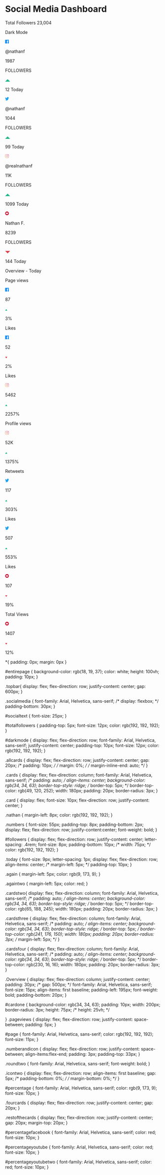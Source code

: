 <!DOCTYPE html>
<html lang="en">
<head>
  <meta charset="UTF-8">
  <meta name="viewport" content="width=device-width, initial-scale=1.0">
  <title>Social media dashboard</title>
  <link rel="stylesheet" href="style.css"/>
</head>
<body>


<div id="entirepage">
  <div class="topbar">
    <div class="socialmedia">
      <h1 id="socialtext">Social Media Dashboard</h1>
      <p id="totalfollowers">Total Followers 23,004</p>
    </div>
    <div id="darkmode">
      <p>Dark Mode</p>
      <!-- <img src="./Assets/dark mode.png" alt="icon-darkmode" width="30px"> -->
    </div>
  </div>

<div class="allcards">

 <div class="cards">
  <div class="card">
    <img src="./Assets/icon-facebook.svg" alt="icon-facebook" width="12px" height="12px">
    <p class="nathan">@nathanf</p>
  </div>

  <div class="numbers">
    <p>1987</p>
  </div>

  <div id="followers">
    <p>FOLLOWERS</p>
  </div>

  <div class="today">
    <img src="./Assets/icon-up.svg" alt="icon-up">
    <p class="again">12 Today</p>
  </div>
</div>

 <div class="cardstwo">
  <div class="card">
    <img src="./Assets/icon-twitter.svg" alt="icon-twitter" width="12px" height="12px">
    <p class="nathan">@nathanf</p>
  </div>

  <div class="numbers">
    <p>1044</p>
  </div>

  <div id="followers">
    <p>FOLLOWERS</p>
  </div>

  <div class="today">
    <img src="./Assets/icon-up.svg" alt="icon-up">
    <p class="again">99 Today</p>
  </div>
 </div>

 <div class="cardsthree">
  <div class="card">
    <img src="./Assets/icon-instagram.svg" alt="icon-instagram" width="12px" height="12px">
    <p class="nathan">@realnathanf</p>
  </div>

  <div class="numbers">
    <p>11K</p>
  </div>

  <div id="followers">
    <p>FOLLOWERS</p>
  </div>

  <div class="today">
    <img src="./Assets/icon-up.svg" alt="icon-up">
    <p class="again">1099 Today</p>
  </div>
 </div>

 <div class="cardsfour">
  <div class="card">
    <img src="./Assets/icon-youtube.svg" alt="icon-youtube" width="12px" height="12px">
    <p class="nathan">Nathan F.</p>
  </div>

  <div class="numbers">
    <p>8239</p>
  </div>

  <div id="followers">
    <p>FOLLOWERS</p>
  </div>

  <div class="today">
    <img src="./Assets/icon-down.svg" alt="icon-down">
    <p class="againtwo">144 Today</p>
  </div>
 </div>

</div>


<div>
  <div class="Overview">
    <p>Overview - Today</p>
  </div>
</div>

<div class="fourcards">

<div id="cardone">
  <div class="pageviews">
    <p id="page">Page views</p>
    <img src="./Assets/icon-facebook.svg" alt="icon-facebook" width="12px" height="12px">
  </div>
  <div class="numberandicon">
    <p class="roundtwo">87</p>
    <div class="icontwo">
      <img src="./Assets/icon-up.svg" alt="icon-up" width="7px" height="5px">
      <p id="percentage">3%</p>
    </div> 
  </div>
</div>

<div id="cardone">
  <div class="pageviews">
    <p id="page">Likes</p>
    <img src="./Assets/icon-facebook.svg" alt="icon-facebook" width="12px" height="12px">
  </div>
  <div class="numberandicon">
    <p class="roundtwo">52</p>
    <div class="icontwo">
      <img src="./Assets/icon-down.svg" alt="icon-down" width="7px" height="5px">
      <p id="percentagefacebook">2%</p>
    </div> 
  </div>
</div>

<div id="cardone">
  <div class="pageviews">
    <p id="page">Likes</p>
    <img src="./Assets/icon-instagram.svg" alt="icon-instagram" width="12px" height="12px">
  </div>
  <div class="numberandicon">
    <p class="roundtwo">5462</p>
    <div class="icontwo">
      <img src="./Assets/icon-up.svg" alt="icon-up" width="7px" height="5px">
      <p id="percentage">2257%</p>
    </div> 
  </div>
</div>

<div id="cardone">
  <div class="pageviews">
    <p id="page">Profile views</p>
    <img src="./Assets/icon-instagram.svg" alt="icon-instagram" width="12px" height="12px">
  </div>
  <div class="numberandicon">
    <p class="roundtwo">52K</p>
    <div class="icontwo">
      <img src="./Assets/icon-up.svg" alt="icon-up" width="7px" height="5px">
      <p id="percentage">1375%</p>
    </div> 
  </div>
</div>

</div>

<div class="restofthecards">

<div id="cardone">
  <div class="pageviews">
    <p id="page">Retweets</p>
    <img src="./Assets/icon-twitter.svg" alt="icon-twitter" width="12px" height="12px">
  </div>
  <div class="numberandicon">
    <p class="roundtwo">117</p>
    <div class="icontwo">
      <img src="./Assets/icon-up.svg" alt="icon-up" width="7px" height="5px">
      <p id="percentage">303%</p>
    </div> 
  </div>
</div>

<div id="cardone">
  <div class="pageviews">
    <p id="page">Likes</p>
    <img src="./Assets/icon-twitter.svg" alt="icon-twitter" width="12px" height="12px">
  </div>
  <div class="numberandicon">
    <p class="roundtwo">507</p>
    <div class="icontwo">
      <img src="./Assets/icon-up.svg" alt="icon-up" width="7px" height="5px">
      <p id="percentage">553%</p>
    </div> 
  </div>
</div>

<div id="cardone">
  <div class="pageviews">
    <p id="page">Likes</p>
    <img src="./Assets/icon-youtube.svg" alt="icon-youtube" width="12px" height="12px">
  </div>
  <div class="numberandicon">
    <p class="roundtwo">107</p>
    <div class="icontwo">
      <img src="./Assets/icon-down.svg" alt="icon-down" width="7px" height="5px">
      <p id="percentageyoutube">19%</p>
    </div> 
  </div>
</div>

<div id="cardone">
  <div class="pageviews">
    <p id="page">Total Views</p>
    <img src="./Assets/icon-youtube.svg" alt="icon-youtube" width="12px" height="12px">
  </div>
  <div class="numberandicon">
    <p class="roundtwo">1407</p>
    <div class="icontwo">
      <img src="./Assets/icon-down.svg" alt="icon-down" width="7px" height="5px">
      <p id="percentageyoutubetwo">12%</p>
    </div> 
  </div>
</div>

</div>

</body>
</html>

*{
  padding: 0px;
  margin: 0px
}


#entirepage {
  background-color: rgb(18, 19, 37);
  color: white;
  height: 100vh;
  padding: 10px;
}

.topbar{
  display: flex;
  flex-direction: row;
  justify-content: center;
  gap: 600px;
}

.socialmedia {
font-family: Arial, Helvetica, sans-serif;
/* display: flexbox; */
padding-bottom: 30px;
}

#socialtext {
  font-size: 25px;
}

#totalfollowers {
 padding-top: 5px; 
 font-size: 12px;
 color: rgb(192, 192, 192);
}

#darkmode {
  display: flex;
  flex-direction: row;
  font-family: Arial, Helvetica, sans-serif;
  justify-content: center;
  padding-top: 10px;
  font-size: 12px;
  color: rgb(192, 192, 192);
}

.allcards {
  display: flex;
  flex-direction: row;
  justify-content: center;
  gap: 20px;
  /* padding: 10px; */
  /* margin: 0%; */
  /* margin-inline-end: auto; */
}

.cards {
 display: flex;
 flex-direction: column;
 font-family: Arial, Helvetica, sans-serif;
 /* padding: auto; */
 align-items: center;
 background-color: rgb(34, 34, 63);
 border-top-style: ridge;
/* border-top: 5px; */
 border-top-color: rgb(49, 120, 252);
 width: 180px;
 padding: 20px;
 border-radius: 3px;
}

.card {
 display: flex;
 font-size: 10px;
 flex-direction: row;
 justify-content: center;
}

.nathan {
  margin-left: 8px;
  color: rgb(192, 192, 192);
}

.numbers {
  font-size: 55px;
  padding-top: 8px;
  padding-bottom: 2px;
  display: flex;
  flex-direction: row;
  justify-content:center;
  font-weight: bold;
}

#followers {
  display: flex;
  flex-direction: row;
  justify-content: center;
  letter-spacing: .4rem;
  font-size: 8px;
  padding-bottom: 10px;
  /* width: 75px; */
  color: rgb(192, 192, 192);
}

.today {
  font-size: 9px;
  letter-spacing: 1px;
  display: flex;
  flex-direction: row;
  align-items: center;
  /* margin-left: 5px; */
  padding-top: 10px;
}

.again {
  margin-left: 5px;
  color: rgb(9, 173, 9);
}

.againtwo {
  margin-left: 5px;
  color: red;
}

.cardstwo{
  display: flex;
 flex-direction: column;
 font-family: Arial, Helvetica, sans-serif;
 /* padding: auto; */
 align-items: center;
 background-color: rgb(34, 34, 63);
 border-top-style: ridge;
/* border-top: 5px; */
 border-top-color: rgb(65, 188, 245);
 width: 180px;
 padding: 20px;
 border-radius: 3px; 
}

.cardsthree {
  display: flex;
  flex-direction: column;
  font-family: Arial, Helvetica, sans-serif;
  /* padding: auto; */
  align-items: center;
  background-color: rgb(34, 34, 63);
  border-top-style: ridge;
 /* border-top: 5px; */
  border-top-color: rgb(241, 176, 150);
  width: 180px;
  padding: 20px;
  border-radius: 3px;
  /* margin-left: 5px; */
}

.cardsfour {
  display: flex;
  flex-direction: column;
  font-family: Arial, Helvetica, sans-serif;
  /* padding: auto; */
  align-items: center;
  background-color: rgb(34, 34, 63);
  border-top-style: ridge;
 /* border-top: 5px; */
  border-top-color: rgb(230, 16, 16);
  width: 180px;
  padding: 20px;
  border-radius: 3px;
}

.Overview {
display: flex; 
flex-direction: column;
justify-content: center;
padding: 30px;
/* gap: 500px; */
font-family: Arial, Helvetica, sans-serif;
font-size: 15px;
align-items: first baseline;
padding-left: 195px;
font-weight: bold;
padding-bottom: 20px;
}


#cardone {
  background-color:  rgb(34, 34, 63);
  padding: 10px;
  width: 200px;
  border-radius: 3px;
  height: 75px;
  /* height: 25vh; */
  
}
.pageviews {
display: flex;
flex-direction: row;
justify-content: space-between;
padding: 5px;
}

#page {
font-family: Arial, Helvetica, sans-serif;
color: rgb(192, 192, 192);
font-size: 11px;
}

.numberandicon {
display: flex;
flex-direction: row;
justify-content: space-between;
align-items:flex-end;
padding: 3px;
padding-top: 33px;
}

.roundtwo {
font-family: Arial, Helvetica, sans-serif;
font-weight: bold;
}

.icontwo {
  display: flex;
  flex-direction: row;
  align-items: first baseline;
  gap: 5px;
  /* padding-bottom: 0%; */
  /* margin-bottom: 0%; */
}

#percentage {
  font-family: Arial, Helvetica, sans-serif;
  color: rgb(9, 173, 9);
  font-size: 10px;
}

.fourcards {
  display: flex;
  flex-direction: row;
  justify-content: center;
  gap: 20px;
}

.restofthecards {
  display: flex;
  flex-direction: row;
  justify-content: center;
  gap: 20px;
  margin-top: 20px;
}

#percentagefacebook {
  font-family: Arial, Helvetica, sans-serif;
  color: red;
  font-size: 10px;
}

#percentageyoutube {
  font-family: Arial, Helvetica, sans-serif;
  color: red;
  font-size: 10px;
}

#percentageyoutubetwo {
  font-family: Arial, Helvetica, sans-serif;
  color: red;
  font-size: 10px;
}
